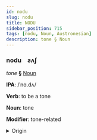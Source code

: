 ```yaml
---
id: nodu
slug: nodu
title: NODU
sidebar_position: 715
tags: [nodu, Noun, Austronesian]
description: tone § Noun
---
```


### nodu&emsp;<span kind="abugida">ƨʌʃ</span>

*tone* **§** [Noun](../../tags/Noun)

**IPA**: /ˈnɑ.dʌ/

**Verb**: to be a tone

**Noun**: tone

**Modifier**: tone-related

<details>
    <summary>Origin</summary>
    Malay nada /'na.də/<br/>
    <em>Austronesian Language Family</em>
</details>